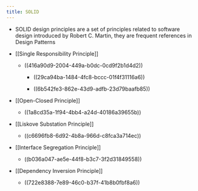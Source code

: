 ```yaml
---
title: SOLID
---
```


- SOLID design principles are a set of principles related to software design introduced by Robert C. Martin, they are frequent references in Design Patterns

- [[Single Responsibility Principle]]
	 - ((416a90d9-2004-449a-b0dc-0cd9f2b1d4d2))
		 - ((29ca94ba-1484-4fc8-bccc-01f4f31116a6))

		 - ((6b542fe3-862e-43d9-adfb-23d79baafb85))

- [[Open-Closed Principle]]
	 - ((1a8cd35a-1f94-4bb4-a24d-40186a39655b))

- [[Liskove Substation Principle]]
	 - ((c6696fb8-6d92-4b8a-966d-c8fca3a714ec))

- [[Interface Segregation Principle]]
	 - ((b036a047-ae5e-44f8-b3c7-3f2d31849558))

- [[Dependency Inversion Principle]]
	 - ((722e8388-7e89-46c0-b37f-41b8b0fbf8a6))

